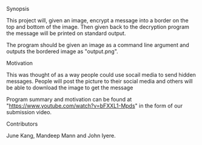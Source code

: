 Synopsis

This project will, given an image, encrypt a message into a border on the top and bottom of the image. Then given back to the decryption program the message will be printed on standard output.

The program should be given an image as a command line argument and outputs the bordered image as "output.png".

Motivation

This was thought of as a way people could use socail media to send hidden messages. People will post the picture to their social media and others will be able to download the image to get the message

Program summary and motivation can be found at "https://www.youtube.com/watch?v=bFXXL1-Mpds" in the form of our submission video.

Contributors

June Kang, Mandeep Mann and John Iyere.
